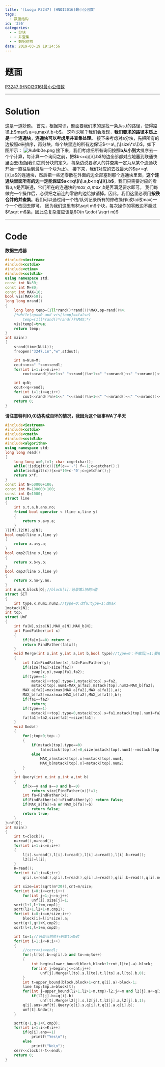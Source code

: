 ```yaml
---
title: '[Luogu P3247] [HNOI2016]最小公倍数'
tags:
  - 数据结构
id: '356'
categories:
  - - 分块
  - - 并查集
  - - 数据结构
date: 2019-03-19 19:24:56
---
```


# 题面

[P3247 \[HNOI2016\]最小公倍数](https://www.luogu.org/problemnew/show/P3247)

* * *

# Solution

这是一道妙题。 首先，根据常识，题面要我们求的是找一条从s,t的路径，使得路径上$max\\ a=a,max\\ b=b$。 这咋求呢？我们会发现，**我们要求的路径本质上是一个连通块，连通块可以考虑用并查集处理**。 接下来考虑对a分块，先把所有的边按照$a$来排序，再分块，每个块里连的所有边保证$<=a\_{\[size\*x\]}$，如下图所示： ![AuMb0e.png](https://s2.ax1x.com/2019/03/19/AuMb0e.png) 接下来，我们考虑把所有询问按照**b从小到大**排序去一个个计算，每计算一个询问之前，把$b<=q\[i\].b$的边全部都对应地塞到联通快里面去(根据我们之前分块的定义，每条边说要塞入的并查集一定为从某个连通块开始一直往后到最后一个块为止)。 接下来，我们对应的去找最大的$a<=q\[i\].a$的连通块，然后把一些还零散在外面的边全部塞到那个连通块里面，**这个连通块里面所有的边一定能保证$a<=q\[i\].a,b<=q\[i\].b$**，我们只需要对应的看看$u,v$是否联通，它们所在的连通块的$max\_a,max\_b$是否满足要求即可。 我们每做完一个操作后，必须把之前连的零散的边给撤销掉。因此，我们这里必须用**按秩合并的并查集**。我们可以通过用一个栈/队列记录所有的修改操作(改fa/改max)一个一个改回去即可。 因为我们这里有$\\sqrt m$个块，每次操作的零散边不超过$\\sqrt m$条，因此总复杂度应该是$O(n \\cdot \\sqrt m)$

* * *

# Code

**数据生成器**

```cpp
#include<iostream>
#include<cstdio>
#include<ctime>
#include<cstdlib>
using namespace std;
const int N=30;
const int M=80;
const int MAX=16;
bool vis[MAX+50];
long long mrand()
{
    long long temp=(1ll*rand()*rand())%MAX,op=rand()%4;
    /*while(op==0 and vis[temp]==false)
        temp=(1ll*rand()*rand())%MAX;*/
    vis[temp]=true;
    return temp;
}
int main()
{
    srand(time(NULL));
    freopen("3247.in","w",stdout);

    int n=N,m=M;
    cout<<n<<" "<<m<<endl;
    for(int i=1;i<=m;i++)
        cout<<rand()%n+1<<" "<<rand()%n+1<<" "<<mrand()<<" "<<mrand()<<endl;

    int q=N;
    cout<<q<<endl;
    for(int i=1;i<=q;i++)
        cout<<rand()%n+1<<" "<<rand()%n+1<<" "<<mrand()<<" "<<mrand()<<endl;
    return 0; 
}

```

**请注意特判(0,0)边构成自环的情况，我因为这个破事WA了半天**

```cpp
#include<iostream>
#include<cstdio>
#include<cmath>
#include<cstdlib>
#include<algorithm>
using namespace std;
long long read()
{
    long long x=0,f=1; char c=getchar();
    while(!isdigit(c)){if(c=='-') f=-1;c=getchar();}
    while(isdigit(c)){x=x*10+c-'0';c=getchar();}
    return x*f;
}
const int N=50000+100;
const int M=100000+100;
const int Q=1000;
struct line
{
    int s,t,a,b,ans,no;
    friend bool operator < (line x,line y)
    {
        return x.a<y.a;
    }
}l[M],l2[M],q[N];
bool cmp1(line x,line y)
{
    return x.a<y.a;
}
bool cmp2(line x,line y)
{
    return x.b<y.b;
}
bool cmp3(line x,line y)
{
    return x.no<y.no;
}
int n,m,K,block[Q];//block[i]:记录第i块的a值
struct SIT
{
    int type,x,num1,num2;//type=0:改fa;type=1:改max
}mstack[N];
int top;
struct UnF
{
    int fa[N],size[N],MAX_a[N],MAX_b[N];
    int FindFather(int x)
    {
        if(fa[x]==0) return x;
        return FindFather(fa[x]);
    }
    void Merge(int x,int y,int a,int b,bool type)//type=0：不撤回;=1:要撤回
    {
        int fa1=FindFather(x),fa2=FindFather(y);
        if(size[fa1]>size[fa2]) 
            swap(x,y),swap(fa1,fa2);
        if(type==1)
            mstack[++top].type=1,mstack[top].x=fa2,
            mstack[top].num1=MAX_a[fa2],mstack[top].num2=MAX_b[fa2];
        MAX_a[fa2]=max(max(MAX_a[fa2],MAX_a[fa1]),a);
        MAX_b[fa2]=max(max(MAX_b[fa2],MAX_b[fa1]),b);   
        if(fa1==fa2)
            return;
        if(type==1)
            mstack[++top].type=0,mstack[top].x=fa1,mstack[top].num1=fa2,mstack[top].num2=size[fa1];
        fa[fa1]=fa2,size[fa2]+=size[fa1];
    }
    void Undo()
    {
        for(;top>0;top--)
        {
            if(mstack[top].type==0)
                fa[mstack[top].x]=0,size[mstack[top].num1]-=mstack[top].num2;
            else
                MAX_a[mstack[top].x]=mstack[top].num1,
                MAX_b[mstack[top].x]=mstack[top].num2;
        }
    }
    int Query(int x,int y,int a,int b)
    {
        if(x==y and a==0 and b==0)
            return size[FindFather(x)]!=1;
        int fa=FindFather(x);
        if(FindFather(x)!=FindFather(y)) return false;
        if(MAX_a[fa]!=a or MAX_b[fa]!=b)
            return false;
        return true;
    }
}unf[Q];
int main()
{
    int t=clock();
    n=read(),m=read();
    for(int i=1;i<=m;i++)
    {
        l[i].s=read(),l[i].t=read(),l[i].a=read(),l[i].b=read();
        l2[i]=l[i];
    }
    K=read();
    for(int i=1;i<=K;i++)
        q[i].s=read(),q[i].t=read(),q[i].a=read(),q[i].b=read(),q[i].no=i;

    int size=int(sqrt(m*20)),cnt=m/size;        
    for(int i=0;i<=cnt;i++)
        for(int j=1;j<=n;j++)
            unf[i].size[j]=1;
    sort(l+1,l+1+m,cmp1);
    sort(l2+1,l2+1+m,cmp1);
    for(int i=0;i<=m/size;i++)
        block[i]=l[i*size].a;
    sort(q+1,q+1+K,cmp2);
    sort(l+1,l+1+m,cmp2);

    int to=1;//记录当前执行到第to条边
    for(int i=1;i<=K;i++)
    {
        //cerr<<i<<endl;
        for(;l[to].b<=q[i].b and to<=m;to++)
        {
            int begin=lower_bound(block,block+1+cnt,l[to].a)-block;
            for(int j=begin;j<=cnt;j++)
                unf[j].Merge(l[to].s,l[to].t,l[to].a,l[to].b,0);
        }
        int t=upper_bound(block,block+1+cnt,q[i].a)-block-1;
        line tmp;tmp.a=block[t];
        for(int j=upper_bound(l2+1,l2+1+m,tmp)-l2;j<=m and l2[j].a<=q[i].a;j++)
            if(l2[j].b<=q[i].b)
                unf[t].Merge(l2[j].s,l2[j].t,l2[j].a,l2[j].b,1);
        q[i].ans=unf[t].Query(q[i].s,q[i].t,q[i].a,q[i].b);
        unf[t].Undo();
    }

    sort(q+1,q+1+K,cmp3);
    for(int i=1;i<=K;i++)
        if(q[i].ans==1)
            printf("Yes\n");
        else
            printf("No\n");
    cerr<<clock()-t<<endl;
    return 0;
}

```
